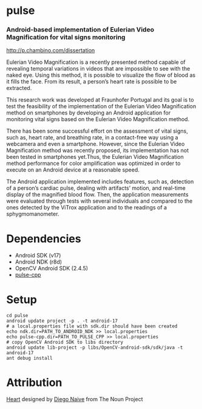 pulse
=====

### Android-based implementation of Eulerian Video Magnification for vital signs monitoring

http://p.chambino.com/dissertation

Eulerian Video Magnification is a recently presented method capable of
revealing temporal variations in videos that are impossible to see with
the naked eye. Using this method, it is possible to visualize the flow of
blood as it fills the face. From its result, a person’s heart rate is possible
to be extracted.

This research work was developed at Fraunhofer Portugal and its goal is to
test the feasibility of the implementation of the Eulerian Video Magnification
method on smartphones by developing an Android application for monitoring
vital signs based on the Eulerian Video Magnification method.

There has been some successful effort on the assessment of vital signs,
such as, heart rate, and breathing rate, in a contact-free way using a
webcamera and even a smartphone. However, since the Eulerian Video
Magnification method was recently proposed, its implementation has not been
tested in smartphones yet.Thus, the Eulerian Video Magnification method
performance for color amplification was optimized in order to execute on an
Android device at a reasonable speed.

The Android application implemented includes features, such as, detection
of a person’s cardiac pulse, dealing with artifacts’ motion, and real-time
display of the magnified blood flow. Then, the application measurements were
evaluated through tests with several individuals and compared to the ones
detected by the ViTrox application and to the readings of a sphygmomanometer.


Dependencies
============

* Android SDK (v17)
* Android NDK (r8d)
* OpenCV Android SDK (2.4.5)
* [pulse-cpp]

[pulse-cpp]: https://github.com/pchambino/pulse-cpp


Setup
=====

    cd pulse
    android update project -p . -t android-17
    # a local.properties file with sdk.dir should have been created
    echo ndk.dir=PATH_TO_ANDROID_NDK >> local.properties
    echo pulse-cpp.dir=PATH_TO_PULSE_CPP >> local.properties
    # copy OpenCV Android SDK to libs directory
    android update lib-project -p libs/OpenCV-android-sdk/sdk/java -t android-17
    ant debug install


Attribution
===========

[Heart] designed by [Diego Naive] from The Noun Project

[Heart]: http://thenounproject.com/noun/heart/#icon-No15259
[Diego Naive]: http://thenounproject.com/diegonaive
